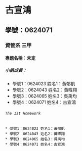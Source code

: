 # 古宣鴻

## 學號：0624071

### 資管系 三甲

#### 專題名稱：未定

##### 小組成員：
* 學號1：0624023 姓名1：黃郁凱
* 學號2：0624043 姓名2：黃暐翔
* 學號3：0624065 姓名3：吳禹均
* 學號4：0624071 姓名4：古宣鴻

###### `The 1st Homework`

```
* 學號1：0624023 姓名1：黃郁凱
* 學號2：0624043 姓名2：黃暐翔
* 學號3：0624065 姓名3：吳禹均
* 學號4：0624071 姓名4：古宣鴻
```

